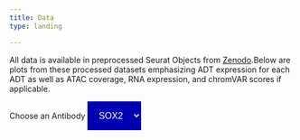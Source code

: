 ```yaml
---
title: Data
type: landing

---
```

All data is available in preprocessed Seurat Objects from [Zenodo](https://zenodo.org/record/7754315).Below are plots from these processed datasets emphasizing ADT expression for each ADT as well as ATAC coverage, RNA expression, and chromVAR scores if applicable.

<!DOCTYPE html>
<html> 
<head> 
<style> 
/* Dropdown Button */ 
.dropdown-button { 
    background-color: #0000b3; 
    color: white; 
    padding: 16px; 
    font-size: 16px; 
    border: none; 
} 
.dropdown { 
    position: relative; 
    display: inline-block; 
} 
/* Dropdown Content (Hidden by Default) */ 
.dropdown-list { 
    display: none; 
    position: absolute; 
    background-color: #f1f1f1; 
    min-width: 160px; 
    box-shadow: 0px 8px 16px 0px rgba(0,0,0,0.2); 
    z-index: 1; 
} 
/* Links inside the dropdown */ 
.dropdown-list a { 
    color: black; 
    padding: 12px 16px; 
    text-decoration: none; 
    display: block; 
    font-family: verdana; 
} 
/* Change color of dropdown links on hover */ 
.dropdown-list a:hover { 
    background-color: #ddd; 
} 
/* Show the dropdown list on hover */ 
.dropdown:hover .dropdown-list { 
    display: block; 
} 
/* Change the background color of the dropdown button when the dropdown list is shown */ 
.dropdown:hover .dropdown-button { 
    background-color: #6666ff; 
} 
</style> 
</head> 
<body> 
    <label for="antibodies">Choose an Antibody</label>
	<div class="dropdown"> 
        <select class="dropdown-button" name="antibodies" id="antibodies">
        <option value="SOX2"><a href="sox2/">SOX2</a></option>
        <option value="GLI3"><a href="gli3/">GLI3</a> </option>
        <option value="TBR1"><a href="#">TBR1</a> </option>
        </select>
	</div> 
</body> 
</html> 

